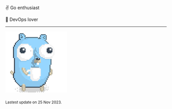 :v: Go enthusiast

:muscle: DevOps lover

---

![Image alt text](/images/gopher_with_coffee.gif)


<sub>Lastest update on 25 Nov 2023.</sub>
